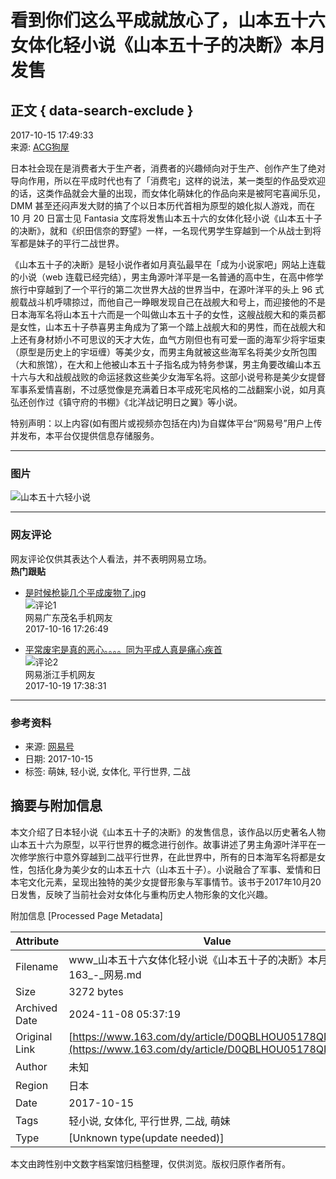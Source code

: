 # 看到你们这么平成就放心了，山本五十六女体化轻小说《山本五十子的决断》本月发售

## 正文 { data-search-exclude }


2017-10-15 17:49:33  
来源: [ACG狗屋](https://www.163.com/dy/media/T1451654561132.html)  

日本社会现在是消费者大于生产者，消费者的兴趣倾向对于生产、创作产生了绝对导向作用，所以在平成时代也有了「消费宅」这样的说法，某一类型的作品受欢迎的话，这类作品就会大量的出现，而女体化萌妹化的作品向来是被阿宅喜闻乐见，DMM 甚至还闷声发大财的搞了个以日本历代首相为原型的娘化拟人游戏，而在 10 月 20 日富士见 Fantasia 文库将发售山本五十六的女体化轻小说《山本五十子的决断》，就和《织田信奈的野望》一样，一名现代男学生穿越到一个从战士到将军都是妹子的平行二战世界。

《山本五十子的决断》是轻小说作者如月真弘最早在「成为小说家吧」网站上连载的小说（web 连载已经完结），男主角源叶洋平是一名普通的高中生，在高中修学旅行中穿越到了一个平行的第二次世界大战的世界当中，在源叶洋平的头上 96 式舰载战斗机呼啸掠过，而他自己一睁眼发现自己在战舰大和号上，而迎接他的不是日本海军名将山本五十六而是一个叫做山本五十子的女性，这艘战舰大和的乘员都是女性，山本五十子恭喜男主角成为了第一个踏上战舰大和的男性，而在战舰大和上还有身材娇小不可思议的天才大佐，血气方刚但也有可爱一面的海军少将宇垣束（原型是历史上的宇垣缠）等美少女，而男主角就被这些海军名将美少女所包围（大和旅馆），在大和上他被山本五十子指名成为特务参谋，男主角要改编山本五十六与大和战舰战败的命运拯救这些美少女海军名将。这部小说号称是美少女提督军事系爱情喜剧，不过感觉像是充满着日本平成死宅风格的二战翻案小说，如月真弘还创作过《镇守府的书棚》《北洋战记明日之翼》等小说。

特别声明：以上内容(如有图片或视频亦包括在内)为自媒体平台“网易号”用户上传并发布，本平台仅提供信息存储服务。

---

### 图片

![山本五十六轻小说](http://cms-bucket.nosdn.127.net/34ed4524750c46a98116a3bf938df86620161217014903.jpg)

---

### 网友评论

网友评论仅供其表达个人看法，并不表明网易立场。  
**热门跟贴**

- [是时候枪毙几个平成废物了.jpg](https://comment.tie.163.com/D0QBLHOU05178QDO.html)  
  ![评论1](http://cms-bucket.nosdn.127.net/2018/08/13/078ea9f65d954410b62a52ac773875a1.jpeg)  
  网易广东茂名手机网友  
  2017-10-16 17:26:49

- [平常废宅是真的恶心。。。。同为平成人真是痛心疾首](https://comment.tie.163.com/D0QBLHOU05178QDO.html)  
  ![评论2](http://cms-bucket.nosdn.127.net/845294ca295b445089020217f8162da720161214190411.jpg)  
  网易浙江手机网友  
  2017-10-19 17:38:31

---

### 参考资料

- 来源: [网易号](https://www.163.com/dy/media/T1451654561132.html)  
- 日期: 2017-10-15  
- 标签: 萌妹, 轻小说, 女体化, 平行世界, 二战

## 摘要与附加信息

<!-- tcd_abstract -->
本文介绍了日本轻小说《山本五十子的决断》的发售信息，该作品以历史著名人物山本五十六为原型，以平行世界的概念进行创作。故事讲述了男主角源叶洋平在一次修学旅行中意外穿越到二战平行世界，在此世界中，所有的日本海军名将都是女性，包括化身为美少女的山本五十六（山本五十子）。小说融合了军事、爱情和日本宅文化元素，呈现出独特的美少女提督形象与军事情节。该书于2017年10月20日发售，反映了当前社会对女体化与重构历史人物形象的文化兴趣。
<!-- tcd_abstract_end -->

附加信息 [Processed Page Metadata]

| Attribute       | Value                                  |
|-----------------|----------------------------------------|
| Filename        | www_山本五十六女体化轻小说《山本五十子的决断》本月发售163_-_网易.md                             |
| Size            | 3272 bytes                           |
| Archived Date   | 2024-11-08 05:37:19                             |
| Original Link   | [https://www.163.com/dy/article/D0QBLHOU05178QDO.html](https://www.163.com/dy/article/D0QBLHOU05178QDO.html)                       |
| Author          | 未知                               |
| Region          | 日本                               |
| Date            | 2017-10-15                                 |
| Tags            | 轻小说, 女体化, 平行世界, 二战, 萌妹                                 |
| Type            | [Unknown type(update needed)]                                 |
<!-- tcd_table_end -->

本文由跨性别中文数字档案馆归档整理，仅供浏览。版权归原作者所有。
